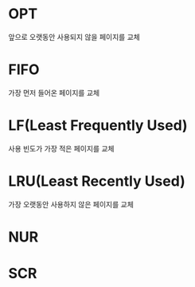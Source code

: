 # OPT

앞으로 오랫동안 사용되지 않을 페이지를 교체

# FIFO

가장 먼저 들어온 페이지를 교체

# LF(Least Frequently Used)

사용 빈도가 가장 적은 페이지를 교체

# LRU(Least Recently Used)

가장 오랫동안 사용하지 않은 페이지를 교체

# NUR

# SCR
